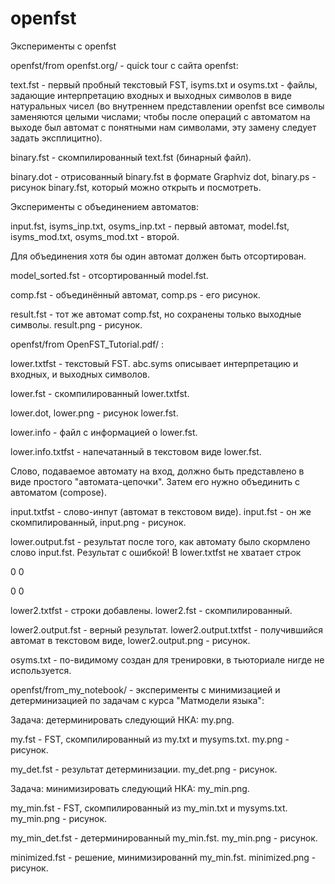 # openfst
Эксперименты с openfst

openfst/from openfst.org/ - quick tour с сайта openfst:

text.fst - первый пробный текстовый FST, isyms.txt и osyms.txt - файлы, задающие интерпретацию входных и выходных символов в виде натуральных чисел (во внутреннем представлении openfst все символы заменяются целыми числами; чтобы после операций с автоматом на выходе был автомат с понятными нам символами, эту замену следует задать эксплицитно).

binary.fst - скомпилированный text.fst (бинарный файл).

binary.dot - отрисованный binary.fst в формате Graphviz dot, binary.ps - рисунок binary.fst, который можно открыть и посмотреть.

Эксперименты с объединением автоматов:

input.fst, isyms_inp.txt, osyms_inp.txt - первый автомат, model.fst, isyms_mod.txt, osyms_mod.txt - второй.

Для объединения хотя бы один автомат должен быть отсортирован. 

model_sorted.fst - отсортированный model.fst.

comp.fst - объединённый автомат, comp.ps - его рисунок.

result.fst - тот же автомат comp.fst, но сохранены только выходные символы. result.png - рисунок.

openfst/from OpenFST_Tutorial.pdf/ :

lower.txtfst - текстовый FST. abc.syms описывает интерпретацию и входных, и выходных символов.

lower.fst - скомпилированный lower.txtfst.
 
lower.dot, lower.png - рисунок lower.fst.

lower.info - файл с информацией о lower.fst.

lower.info.txtfst - напечатанный в текстовом виде lower.fst.

Слово, подаваемое автомату на вход, должно быть представлено в виде простого "автомата-цепочки". Затем его нужно объединить с автоматом (compose).

input.txtfst - слово-инпут (автомат в текстовом виде). input.fst - он же скомпилированный, input.png - рисунок.

lower.output.fst - результат после того, как автомату было скормлено слово input.fst. Результат с ошибкой! В lower.txtfst не хватает строк 

0 0 <space> <space>

0 0 <newline> <newline>

lower2.txtfst - строки добавлены. lower2.fst - скомпилированный.

lower2.output.fst - верный результат. lower2.output.txtfst - получившийся автомат в текстовом виде,	lower2.output.png - рисунок.

osyms.txt - по-видимому создан для тренировки, в тьюториале нигде не используется.

openfst/from_my_notebook/ - эксперименты с минимизацией и детерминизацией по задачам с курса "Матмодели языка":

Задача: детерминировать следующий НКА: my.png.

my.fst - FST, скомпилированный из my.txt и mysyms.txt. my.png - рисунок.

my_det.fst - результат детерминизации. my_det.png - рисунок.

Задача: минимизировать следующий НКА:  	my_min.png.

my_min.fst - FST, скомпилированный из my_min.txt и mysyms.txt. my_min.png - рисунок.

my_min_det.fst - детерминированный my_min.fst. my_min.png - рисунок.

minimized.fst - решение, минимизированнй my_min.fst. minimized.png - рисунок.
